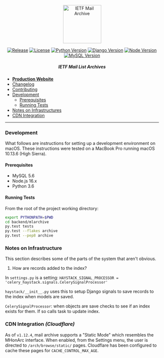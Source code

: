 <div align="center">
  
<img src="https://raw.githubusercontent.com/ietf-tools/common/main/assets/logos/mailarch.svg" alt="IETF Mail Archive" height="125" />

[![Release](https://img.shields.io/github/release/ietf-tools/mailarch.svg?style=flat&maxAge=300)](https://github.com/ietf-tools/mailarch/releases)
[![License](https://img.shields.io/github/license/ietf-tools/mailarch?maxAge=3600)](https://github.com/ietf-tools/mailarch/blob/main/LICENSE)
[![Python Version](https://img.shields.io/badge/python-3.6-blue?logo=python&logoColor=white)](#prerequisites)
[![Django Version](https://img.shields.io/badge/django-3.2-51be95?logo=django&logoColor=white)](#prerequisites)
[![Node Version](https://img.shields.io/badge/node.js-16.x-green?logo=node.js&logoColor=white)](#prerequisites)
[![MySQL Version](https://img.shields.io/badge/mysql-5.6-blue?logo=mysql&logoColor=white)](#prerequisites)

##### IETF Mail List Archives

</div>

- [**Production Website**](https://mailarchive.ietf.org)
- [Changelog](https://github.com/ietf-tools/mailarch/releases)
- [Contributing](https://github.com/ietf-tools/.github/blob/main/CONTRIBUTING.md)
- [Development](#development)
  - [Prerequisites](#prerequisites)
  - [Running Tests](#running-tests)
- [Notes on Infrastructures](#notes-on-infrastructure)
- [CDN Integration](#cdn-integration)

---

### Development

What follows are instructions for setting up a development environment on macOS. These instructions were tested on a MacBook Pro running macOS 10.13.6 (High Sierra).

#### Prerequisites

- MySQL 5.6
- Node.js 16.x
- Python 3.6

#### Running Tests

From the root of the project working directory:

```sh
export PYTHONPATH=$PWD
cd backend/mlarchive
py.test tests
py.test --flakes archive
py.test --pep8 archive
```

### Notes on Infrastructure

This section describes some of the parts of the system that aren't obvious.

1) How are records added to the index?

In `settings.py` is a setting:
`HAYSTACK_SIGNAL_PROCESSOR = 'celery_haystack.signals.CelerySignalProcessor'`

`haystack/__init__.py` uses this to setup Django signals to save records to the index when models are saved.

`CelerySignalProcessor`: when objects are save checks to see if an index exists for them. If so calls task to update index.

### CDN Integration *(Cloudflare)*

As of `v1.12.4`, mail archive supports a "Static Mode" which resembles the MHonArc interface.
When enabled, from the Settings menu, the user is directed to `/arch/browse/static/` pages.
Cloudflare has been configured to cache these pages for `CACHE_CONTROL_MAX_AGE`.
